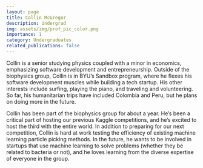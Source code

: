 ```yaml
---
layout: page
title: Collin McGregor
description: Undergrad
img: assets/img/prof_pic_color.png
importance: 1
category: Undergraduates
related_publications: false
---
```


Collin is a senior studying physics coupled with a minor in economics, emphasizing software development and entrepreneurship. Outside of the biophysics group, Collin is in BYU’s Sandbox program, where he flexes his software development muscles while building a tech startup. His other interests include surfing, playing the piano, and traveling and volunteering. So far, his humanitarian trips have included Colombia and Peru, but he plans on doing more in the future. 

Collin has been part of the biophysics group for about a year. He’s been a critical part of hosting our previous Kaggle competitions, and he’s excited to host the third with the entire world. In addition to preparing for our next competition, Collin is hard at work testing the efficiency of existing machine learning particle picking methods. In the future, he wants to be involved in startups that use machine learning to solve problems (whether they be related to bacteria or not), and he loves learning from the diverse expertise of everyone in the group. 
